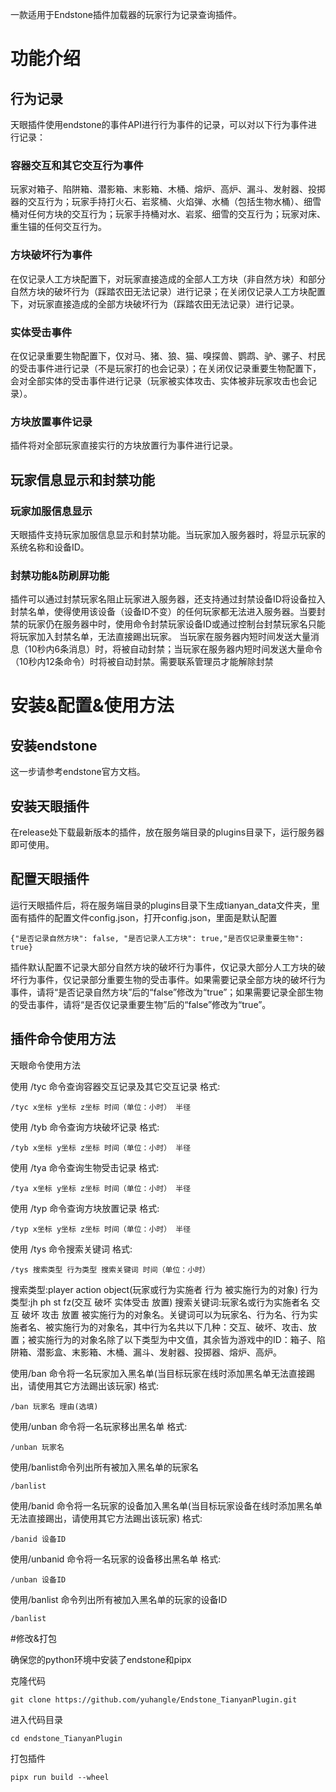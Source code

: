 一款适用于Endstone插件加载器的玩家行为记录查询插件。


# 功能介绍

## 行为记录

天眼插件使用endstone的事件API进行行为事件的记录，可以对以下行为事件进行记录：

### 容器交互和其它交互行为事件

玩家对箱子、陷阱箱、潜影箱、末影箱、木桶、熔炉、高炉、漏斗、发射器、投掷器的交互行为；玩家手持打火石、岩浆桶、火焰弹、水桶（包括生物水桶）、细雪桶对任何方块的交互行为；玩家手持桶对水、岩浆、细雪的交互行为；玩家对床、重生锚的任何交互行为。

### 方块破坏行为事件

在仅记录人工方块配置下，对玩家直接造成的全部人工方块（非自然方块）和部分自然方块的破坏行为（踩踏农田无法记录）进行记录；在关闭仅记录人工方块配置下，对玩家直接造成的全部方块破坏行为（踩踏农田无法记录）进行记录。

### 实体受击事件

在仅记录重要生物配置下，仅对马、猪、狼、猫、嗅探兽、鹦鹉、驴、骡子、村民的受击事件进行记录（不是玩家打的也会记录）；在关闭仅记录重要生物配置下，会对全部实体的受击事件进行记录（玩家被实体攻击、实体被非玩家攻击也会记录）。

### 方块放置事件记录

插件将对全部玩家直接实行的方块放置行为事件进行记录。

## 玩家信息显示和封禁功能

### 玩家加服信息显示

天眼插件支持玩家加服信息显示和封禁功能。当玩家加入服务器时，将显示玩家的系统名称和设备ID。

### 封禁功能&防刷屏功能

插件可以通过封禁玩家名阻止玩家进入服务器，还支持通过封禁设备ID将设备拉入封禁名单，使得使用该设备（设备ID不变）的任何玩家都无法进入服务器。当要封禁的玩家仍在服务器中时，使用命令封禁玩家设备ID或通过控制台封禁玩家名只能将玩家加入封禁名单，无法直接踢出玩家。
当玩家在服务器内短时间发送大量消息（10秒内6条消息）时，将被自动封禁；当玩家在服务器内短时间发送大量命令（10秒内12条命令）时将被自动封禁。需要联系管理员才能解除封禁

# 安装&配置&使用方法

## 安装endstone

这一步请参考endstone官方文档。

## 安装天眼插件

在release处下载最新版本的插件，放在服务端目录的plugins目录下，运行服务器即可使用。

## 配置天眼插件

运行天眼插件后，将在服务端目录的plugins目录下生成tianyan_data文件夹，里面有插件的配置文件config.json，打开config.json，里面是默认配置

```shell
{"是否记录自然方块": false, "是否记录人工方块": true,"是否仅记录重要生物": true}
```

插件默认配置不记录大部分自然方块的破坏行为事件，仅记录大部分人工方块的破坏行为事件，仅记录部分重要生物的受击事件。如果需要记录全部方块的破坏行为事件，请将“是否记录自然方块”后的“false”修改为“true”；如果需要记录全部生物的受击事件，请将“是否仅记录重要生物”后的“false”修改为“true”。

## 插件命令使用方法

天眼命令使用方法

使用 /tyc 命令查询容器交互记录及其它交互记录 格式:

```shell
/tyc x坐标 y坐标 z坐标 时间（单位：小时） 半径
```

使用 /tyb 命令查询方块破坏记录 格式:

```shell
/tyb x坐标 y坐标 z坐标 时间（单位：小时） 半径
```

使用 /tya 命令查询生物受击记录 格式:

```shell
/tya x坐标 y坐标 z坐标 时间（单位：小时） 半径
```

使用 /typ 命令查询方块放置记录 格式:

```shell
/typ x坐标 y坐标 z坐标 时间（单位：小时） 半径
```

使用 /tys 命令搜索关键词 格式:

```shell
/tys 搜索类型 行为类型 搜索关键词 时间（单位：小时）
```

搜索类型:player action object(玩家或行为实施者 行为 被实施行为的对象) 行为类型:jh ph st fz(交互 破坏 实体受击 放置) 搜索关键词:玩家名或行为实施者名 交互 破坏 攻击 放置 被实施行为的对象名。关键词可以为玩家名、行为名、行为实施者名、被实施行为的对象名，其中行为名共以下几种：交互、破坏、攻击、放置；被实施行为的对象名除了以下类型为中文值，其余皆为游戏中的ID：箱子、陷阱箱、潜影盒、末影箱、木桶、漏斗、发射器、投掷器、熔炉、高炉。

使用/ban 命令将一名玩家加入黑名单(当目标玩家在线时添加黑名单无法直接踢出，请使用其它方法踢出该玩家) 格式:

```shell
/ban 玩家名 理由(选填)
```

使用/unban 命令将一名玩家移出黑名单 格式:

```shell
/unban 玩家名
```

使用/banlist命令列出所有被加入黑名单的玩家名

```shell
/banlist 
```

使用/banid 命令将一名玩家的设备加入黑名单(当目标玩家设备在线时添加黑名单无法直接踢出，请使用其它方法踢出该玩家) 格式:

```shell
/banid 设备ID
```

使用/unbanid 命令将一名玩家的设备移出黑名单 格式:

```shell
/unban 设备ID
```

使用/banlist 命令列出所有被加入黑名单的玩家的设备ID

```shell
/banlist
```

#修改&打包

确保您的python环境中安装了endstone和pipx

克隆代码
```shell
git clone https://github.com/yuhangle/Endstone_TianyanPlugin.git
```

进入代码目录

```shell
cd endstone_TianyanPlugin
```

打包插件
```shell
pipx run build --wheel
```